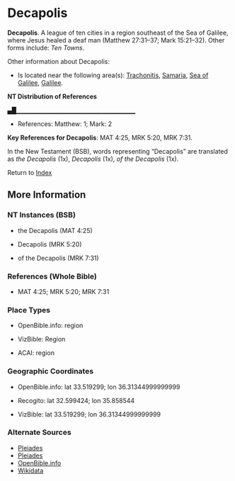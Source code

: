 # Decapolis
**Decapolis**. 
A league of ten cities in a region southeast of the Sea of Galilee, where Jesus healed a deaf man (Matthew 27:31–37; Mark 15:21–32). 
Other forms include: 
*Ten Towns*. 




Other information about Decapolis:


* Is located near the following area(s): 
[Trachonitis](Trachonitis.md), [Samaria](Samaria.2.md), [Sea of Galilee](GalileeSea.md), [Galilee](Galilee.md). 


**NT Distribution of References**

▄█▁▁▁▁▁▁▁▁▁▁▁▁▁▁▁▁▁▁▁▁▁▁▁▁▁
* References: Matthew: 1; Mark: 2



**Key References for Decapolis**: 
MAT 4:25, MRK 5:20, MRK 7:31. 




In the New Testament (BSB), words representing “Decapolis” are translated as 
*the Decapolis* (1x), *Decapolis* (1x), *of the Decapolis* (1x). 


Return to [Index](00-Index.md)

## More Information

### NT Instances (BSB)

* the Decapolis (MAT 4:25)

* Decapolis (MRK 5:20)

* of the Decapolis (MRK 7:31)



### References (Whole Bible)

* MAT 4:25; MRK 5:20; MRK 7:31


### Place Types

* OpenBible.info: region

* VizBible: Region

* ACAI: region



### Geographic Coordinates

* OpenBible.info: lat 33.519299; lon 36.31344999999999

* Recogito: lat 32.599424; lon 35.858544

* VizBible: lat 33.519299; lon 36.31344999999999



### Alternate Sources

* [Pleiades](https://pleiades.stoa.org/places/678116)
* [Pleiades](http://pleiades.stoa.org/places/678224)
* [OpenBible.info](https://www.openbible.info/geo/ancient/ae733a2)
* [Wikidata](http://www.wikidata.org/entity/Q823244)



